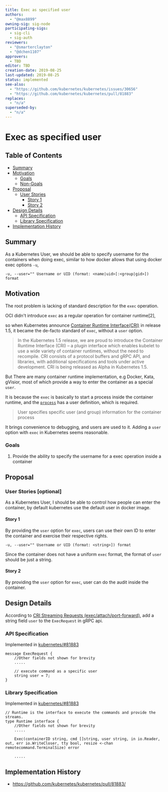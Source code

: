 ```yaml
---
title: Exec as specified user
authors:
  - "@max8899"
owning-sig: sig-node
participating-sigs:
  - sig-cli
  - sig-auth
reviewers:
  - "@smarterclayton"
  - "@dchen1107"
approvers:
  - TBD
editor: TBD
creation-date: 2019-08-25
last-updated: 2019-08-25
status: implemented
see-also:
  - "https://github.com/kubernetes/kubernetes/issues/30656"
  - "https://github.com/kubernetes/kubernetes/pull/81883"
replaces:
  - "n/a"
superseded-by:
  - "n/a"
---
```


# Exec as specified user

## Table of Contents

<!-- toc -->
- [Summary](#summary)
- [Motivation](#motivation)
  - [Goals](#goals)
  - [Non-Goals](#non-goals)
- [Proposal](#proposal)
  - [User Stories](#user-stories)
    - [Story 1](#story-1)
    - [Story 2](#story-2)
- [Design Details](#design-details)
  - [API Specification](#api-specification)
  - [Library Specification](#library-specification)
- [Implementation History](#implementation-history)
<!-- /toc -->

## Summary

As a Kubernetes User, we should be able to specify username for the containers when doing exec, similar to how docker allows that using docker exec options `-u`, 
```
-u, --user="" Username or UID (format: <name|uid>[:<group|gid>]) format
```

## Motivation

The root problem is lacking of standard description for the `exec` operation.

OCI didn't introduce `exec` as a regular operation for container runtime[2],

so when Kubernetes announce [Container Runtime Interface(CRI)](https://kubernetes.io/blog/2016/12/container-runtime-interface-cri-in-kubernetes/) in release 1.5, it became the de-facto standard of `exec`, without a `user` option.


>  In the Kubernetes 1.5 release, we are proud to introduce the Container Runtime Interface (CRI) – a plugin interface which enables kubelet to use a wide variety of container runtimes, without the need to recompile. CRI consists of a protocol buffers and gRPC API, and libraries, with additional specifications and tools under active development. CRI is being released as Alpha in Kubernetes 1.5.

But There are many container runtime implementation, e.g Docker, Kata, gVisior, most of which provide a way to enter the container as a special `user`.

It is because the `exec` is basically to start a process inside the container runtime, and the [`process`](https://github.com/opencontainers/runtime-spec/blob/52e2591aa9f7211d64c49c4fed8691a183189284/specs-go/config.go#L39) has a user definition, which is required.

> User specifies specific user (and group) information for the container process

It brings convenience to debugging, and users are used to it. Adding a `user` option with `exec`  in Kubernetes seems reasonable.

### Goals

1. Provide the ability to specify the username for a exec operation inside a container

## Proposal

### User Stories [optional]

As a Kubernetes User, I should be able to control how people can enter the container, by default kubernetes use the default user in docker image.

#### Story 1
By providing the `user` option for `exec`, users can use their own ID to enter the container and exercise their respective rights.

```
-u, --user="" Username or UID (format: <string>]) format
```

Since the container does not have a uniform `exec` format, the format of `user` should be just a string.

#### Story 2
By providing the `user` option for `exec`, user can do the audit inside the container.

## Design Details

According to [CRI Streaming Requests (exec/attach/port-forward)](https://docs.google.com/document/d/1OE_QoInPlVCK9rMAx9aybRmgFiVjHpJCHI9LrfdNM_s/), add a string field `user` to the `ExecRequest` in gRPC api.

### API Specification

Implemented in [kubernetes/#81883](https://github.com/kubernetes/kubernetes/pull/81883/files#diff-f7cf2ebf4fbb4f02ecc92a8fa1a2f7fcR974)

```
message ExecRequest {
    //Other fields not shown for brevity
    ..... 

    // execute command as a specific user
    string user = 7;
}
```

### Library Specification

Implemented in [kubernetes/#81883](https://github.com/kubernetes/kubernetes/pull/81883/files#diff-399a1489053b508436d8c0845b122e4eR64)

```
// Runtime is the interface to execute the commands and provide the streams.
type Runtime interface {
    //Other fields not shown for brevity
    ..... 

	Exec(containerID string, cmd []string, user string, in io.Reader, out, err io.WriteCloser, tty bool, resize <-chan remotecommand.TerminalSize) error

    .....
```

## Implementation History

- https://github.com/kubernetes/kubernetes/pull/81883/
